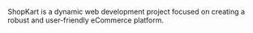 ShopKart is a dynamic web development project focused on creating a robust and user-friendly eCommerce platform. 
